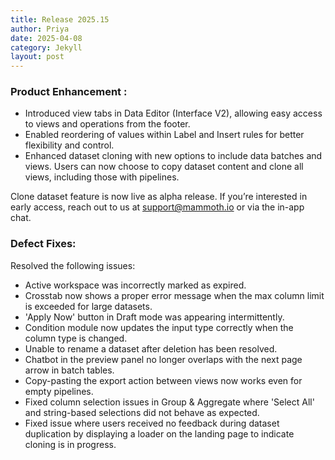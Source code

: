 ```yaml
---
title: Release 2025.15
author: Priya
date: 2025-04-08
category: Jekyll
layout: post
---
```

### Product Enhancement :
* Introduced view tabs in Data Editor (Interface V2), allowing easy access to views and operations from the footer.
* Enabled reordering of values within Label and Insert rules for better flexibility and control.
* Enhanced dataset cloning with new options to include data batches and views. Users can now choose to copy dataset content and clone all views, including those with pipelines.

Clone dataset feature is now live as alpha release. If you’re interested in early access, reach out to us at [support@mammoth.io](mailto:support@mammoth.io) or via the in-app chat.

### Defect Fixes:
Resolved the following issues:
* Active workspace was incorrectly marked as expired.
* Crosstab now shows a proper error message when the max column limit is exceeded for large datasets.
* 'Apply Now' button in Draft mode was appearing intermittently.
* Condition module now updates the input type correctly when the column type is changed.
* Unable to rename a dataset after deletion has been resolved.
* Chatbot in the preview panel no longer overlaps with the next page arrow in batch tables.
* Copy-pasting the export action between views now works even for empty pipelines.
* Fixed column selection issues in Group & Aggregate where 'Select All' and string-based selections did not behave as expected.
* Fixed issue where users received no feedback during dataset duplication by displaying a loader on the landing page to indicate cloning is in progress.